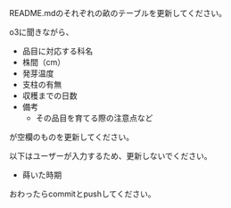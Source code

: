 README.mdのそれぞれの畝のテーブルを更新してください。

o3に聞きながら、

- 品目に対応する科名
- 株間（cm）
- 発芽温度
- 支柱の有無
- 収穫までの日数
- 備考
  - その品目を育てる際の注意点など

が空欄のものを更新してください。

以下はユーザーが入力するため、更新しないでください。

- 蒔いた時期

おわったらcommitとpushしてください。
